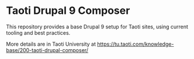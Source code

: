 # Taoti Drupal 9 Composer
This repository provides a base Drupal 9 setup for Taoti sites, using current tooling and best practices.

More details are in Taoti University at <a href="https://tu.taoti.com/knowledge-base/200-taoti-drupal-composer/">https://tu.taoti.com/knowledge-base/200-taoti-drupal-composer/</a>


